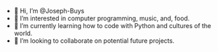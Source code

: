- 👋 Hi, I’m @Joseph-Buys
- 👀 I’m interested in computer programming, music, and, food.
- 🌱 I’m currently learning how to code with Python and cultures of the world.
- 💞️ I’m looking to collaborate on potential future projects.
  

<!---
Joseph-Buys/Joseph-Buys is a ✨ special ✨ repository because its `README.md` (this file) appears on your GitHub profile.
You can click the Preview link to take a look at your changes.
--->

